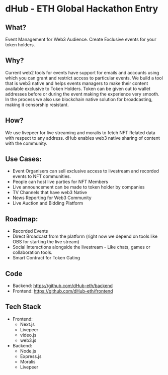 # dHub - ETH Global Hackathon Entry

## What?

Event Management for Web3 Audience. Create Exclusive events for your token holders. 

## Why? 

Current web2 tools for events have support for emails and accounts using which you can grant and restrict access to particular events. We build a tool that is web3 native and helps events managers to make their content available exclusive to Token Holders. Token can be given out to wallet addresses before or during the event making the experience very smooth.
In the process we also use blockchain native solution for broadcasting, making it censorship resistant. 

## How?

We use livepeer for live streaming and moralis to fetch NFT Related data with respect to any address. dHub enables web3 native sharing of content with the community. 

## Use Cases:

* Event Organisers can sell exclusive access to livestream and recorded events to NFT communities. 
* People can host live parties for NFT Members
* Live announcement can be made to token holder by companies
* TV Channels that have web3 Native
* News Reporting for Web3 Community
* Live Auction and Bidding Platform

## Roadmap:
* Recorded Events
* Direct Broadcast from the platform (right now we depend on tools like OBS for starting the live stream)
* Social Interactions alongside the livestream - Like chats, games or collaboration tools.
* Smart Contract for Token Gating

## Code
* Backend: https://github.com/dHub-eth/backend
* Frontend: https://github.com/dHub-eth/frontend

## Tech Stack
* Frontend:
  * Next.js
  * Livepeer
  * video.js
  * web3.js
* Backend:
  * Node.js
  * Express.js
  * Moralis
  * Livepeer


